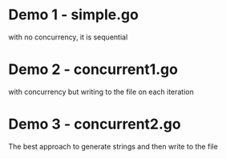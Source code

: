 # Demo 1 - simple.go
with no concurrency, it is sequential

# Demo 2 - concurrent1.go
with concurrency but writing to the file on each iteration

# Demo 3 - concurrent2.go
The best approach to generate strings and then write to the file
